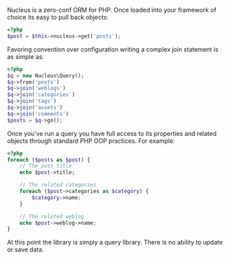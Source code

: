 Nucleus is a zero-conf ORM for PHP. Once loaded into your framework of choice its easy to pull back objects:

```php
<?php
$post = $this->nucleus->get('posts');
```

Favoring convention over configuration writing a complex join statement is as simple as:

```php
<?php
$q = new Nucleus\Query();
$q->from('posts')
$q->join('weblogs')
$q->join('categories')
$q->join('tags')
$q->join('assets')
$q->join('comments')
$posts = $q->go();
```

Once you've run a query you have full access to its properties and related objects through standard PHP OOP practices. For example:

```php
<?php
foreach ($posts as $post) {
	// The post title
	echo $post->title;

	// The related categories
	foreach ($post->categories as $category) {
		$category->name;
	}

	// The related weblog
	echo $post->weblog->name;
}
```

At this point the library is simply a query library. There is no ability to update or save data.
